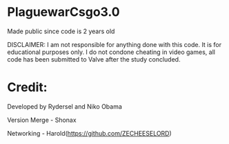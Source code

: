 # PlaguewarCsgo3.0

Made public since code is 2 years old

DISCLAIMER: I am not responsible for anything done with this code. It is for educational purposes only. I do not condone cheating in video games, all code has been submitted to Valve after the study concluded.

# Credit:
Developed by Rydersel and Niko Obama

Version Merge - Shonax

Networking - Harold(https://github.com/ZECHEESELORD)


